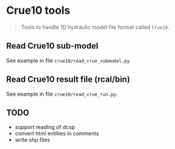 Crue10 tools
============

> Tools to handle 1D hydraulic model file format called `Crue10`.

## Read Crue10 sub-model

See example in file `crue10/read_crue_submodel.py`.

## Read Crue10 result file (rcal/bin)

See example in file `crue10/read_crue_run.py`.


## TODO
* support reading of dcsp
* convert html entities in comments
* write shp files
